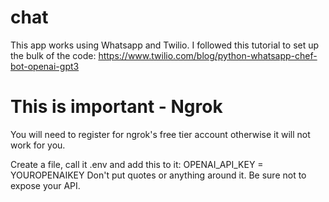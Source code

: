 # chat
This app works using Whatsapp and Twilio.
I followed this tutorial to set up the bulk of the code: 
https://www.twilio.com/blog/python-whatsapp-chef-bot-openai-gpt3

# This is important - Ngrok
You will need to register for ngrok's free tier account otherwise it will not work for you.

Create a file, call it .env and add this to it:
    OPENAI_API_KEY = YOUROPENAIKEY
    Don't put quotes or anything around it.
    Be sure not to expose your API.    
